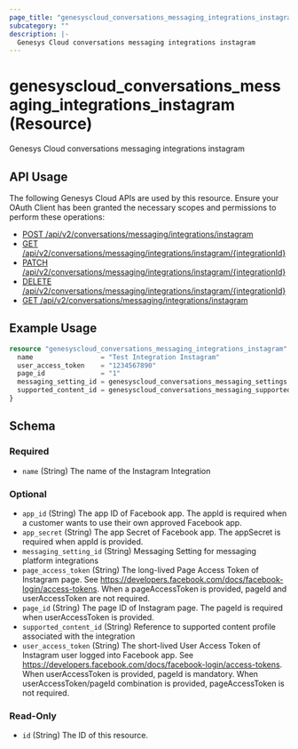 ```yaml
---
page_title: "genesyscloud_conversations_messaging_integrations_instagram Resource - terraform-provider-genesyscloud"
subcategory: ""
description: |-
  Genesys Cloud conversations messaging integrations instagram
---
```

# genesyscloud_conversations_messaging_integrations_instagram (Resource)

Genesys Cloud conversations messaging integrations instagram

## API Usage
The following Genesys Cloud APIs are used by this resource. Ensure your OAuth Client has been granted the necessary scopes and permissions to perform these operations:

* [POST /api/v2/conversations/messaging/integrations/instagram](https://developer.genesys.cloud/devapps/api-explorer#post-api-v2-conversations-messaging-integrations-instagram)
* [GET /api/v2/conversations/messaging/integrations/instagram/{integrationId}](https://developer.genesys.cloud/devapps/api-explorer#get-api-v2-conversations-messaging-integrations-instagram--integrationId-)
* [PATCH /api/v2/conversations/messaging/integrations/instagram/{integrationId}](https://developer.genesys.cloud/devapps/api-explorer#patch-api-v2-conversations-messaging-integrations-instagram--integrationId-)
* [DELETE /api/v2/conversations/messaging/integrations/instagram/{integrationId}](https://developer.genesys.cloud/devapps/api-explorer#delete-api-v2-conversations-messaging-integrations-instagram--integrationId-)
* [GET /api/v2/conversations/messaging/integrations/instagram](https://developer.genesys.cloud/devapps/api-explorer#get-api-v2-conversations-messaging-integrations-instagram)



## Example Usage

```terraform
resource "genesyscloud_conversations_messaging_integrations_instagram" "test_sample" {
  name                 = "Test Integration Instagram"
  user_access_token    = "1234567890"
  page_id              = "1"
  messaging_setting_id = genesyscloud_conversations_messaging_settings.example_settings.id
  supported_content_id = genesyscloud_conversations_messaging_supportedcontent.example_supported_content.id
}
```

<!-- schema generated by tfplugindocs -->
## Schema

### Required

- `name` (String) The name of the Instagram Integration

### Optional

- `app_id` (String) The app ID of Facebook app. The appId is required when a customer wants to use their own approved Facebook app.
- `app_secret` (String) The app Secret of Facebook app. The appSecret is required when appId is provided.
- `messaging_setting_id` (String) Messaging Setting for messaging platform integrations
- `page_access_token` (String) The long-lived Page Access Token of Instagram page. See https://developers.facebook.com/docs/facebook-login/access-tokens. When a pageAccessToken is provided, pageId and userAccessToken are not required.
- `page_id` (String) The page ID of Instagram page. The pageId is required when userAccessToken is provided.
- `supported_content_id` (String) Reference to supported content profile associated with the integration
- `user_access_token` (String) The short-lived User Access Token of Instagram user logged into Facebook app. See https://developers.facebook.com/docs/facebook-login/access-tokens. When userAccessToken is provided, pageId is mandatory. When userAccessToken/pageId combination is provided, pageAccessToken is not required.

### Read-Only

- `id` (String) The ID of this resource.

